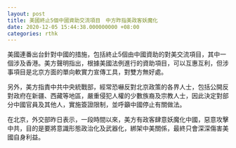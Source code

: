 ```yaml
---
layout: post
title: 美國終止5個中國資助交流項目　中方昨指美政客妖魔化
date: 2020-12-05 15:44:38.000000000 +08:00
categories: rthk
---
```


美國連番出台針對中國的措施，包括終止5個由中國資助的對美交流項目，其中一個涉及香港。美方聲明指出，根據美國法例進行的資助項目，可以互惠互利，但涉事項目是北京方面的單向軟實力宣傳工具，對雙方無好處。

另外，美方指責中共中央統戰部，經常恐嚇反對北京政策的各界人士，包括公開反對政府在新疆、西藏等地區，嚴重侵犯人權的少數族裔及宗教人士，因此決定對部分中國官員及其他人，實施簽證限制，並呼籲中國停止有關做法。

在北京，外交部昨日表示，一段時間以來，美方有政客肆意妖魔化中國，惡意攻擊中共，目的是要將意識形態政治化及武器化，綁架中美關係，最終只會深深傷害美國自身利益。
